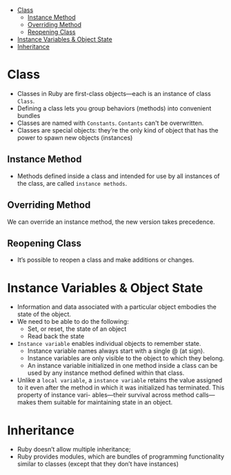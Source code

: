 - [Class](#class)
  - [Instance Method](#instance-method)
  - [Overriding Method](#overriding-method)
  - [Reopening Class](#reopening-class)
- [Instance Variables \& Object State](#instance-variables--object-state)
- [Inheritance](#inheritance)
# Class

- Classes in Ruby are first-class objects—each is an instance of class `Class`.
- Defining a class lets you group behaviors (methods) into convenient bundles
- Classes are named with `Constants`. `Contants` can't be overwritten.
- Classes are special objects: they’re the only kind of object that has the power to spawn new objects (instances)

## Instance Method
- Methods defined inside a class and intended for use by all instances of the class, are called `instance methods`.
## Overriding Method
We can override an instance method, the new version takes precedence.
## Reopening Class
- It’s possible to reopen a class and make additions or changes.

# Instance Variables & Object State
- Information and data associated with a particular object embodies the state of the object.
- We need to be able to do the following:
  - Set, or reset, the state of an object
  - Read back the state
- `Instance variable` enables individual objects to remember state.
  - Instance variable names always start with a single @ (at sign).
  - Instance variables are only visible to the object to which they belong.
  - An instance variable initialized in one method inside a class can be used by any instance method defined within that class.
- Unlike a `local variable`, a `instance variable` retains the value assigned to it even after the method in which it was initialized has terminated. This property of instance vari- ables—their survival across method calls—makes them suitable for maintaining state in an object.

# Inheritance
- Ruby doesn’t allow multiple inheritance;
- Ruby provides modules, which are bundles of programming functionality similar to classes (except that they don’t have instances)
